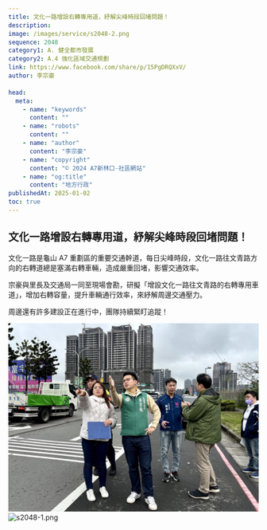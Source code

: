 ```yaml
---
title: 文化一路增設右轉專用道，紓解尖峰時段回堵問題！
description:
image: /images/service/s2048-2.png
sequence: 2048
category1: A. 健全都市發展
category2: A.4 強化區域交通規劃
link: https://www.facebook.com/share/p/15PgDRQXxV/
author: 李宗豪

head:
  meta:
    - name: "keywords"
      content: ""
    - name: "robots"
      content: ""
    - name: "author"
      content: "李宗豪"
    - name: "copyright"
      content: "© 2024 A7新林口-社區網站"
    - name: "og:title"
      content: "地方行政"
publishedAt: 2025-01-02
toc: true
---
```


## 文化一路增設右轉專用道，紓解尖峰時段回堵問題！

文化一路是龜山 A7 重劃區的重要交通幹道，每日尖峰時段，文化一路往文青路方向的右轉道總是塞滿右轉車輛，造成嚴重回堵，影響交通效率。

宗豪與里長及交通局一同至現場會勘，研擬「增設文化一路往文青路的右轉專用車道」，增加右轉容量，提升車輛通行效率，來紓解周邊交通壓力。

周邊還有許多建設正在進行中，團隊持續緊盯追蹤！

![s2048-2.png](/images/service/s2048-2.png)
![s2048-1.png](/images/service/s2048-1.png)
